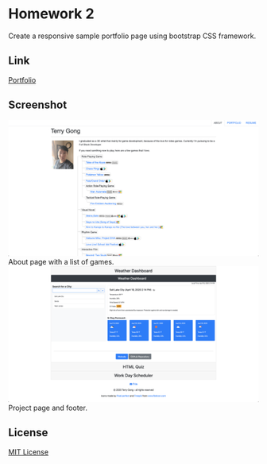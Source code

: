 # Homework 2
Create a responsive sample portfolio page using bootstrap CSS framework.

## Link
[Portfolio](https://terry0532.github.io/Portfolio/)

## Screenshot
![image description](assets/image/screenshot1.png)
About page with a list of games.
![image description](assets/image/screenshot2.png)
Project page and footer.

## License
[MIT License](https://choosealicense.com/licenses/mit/)